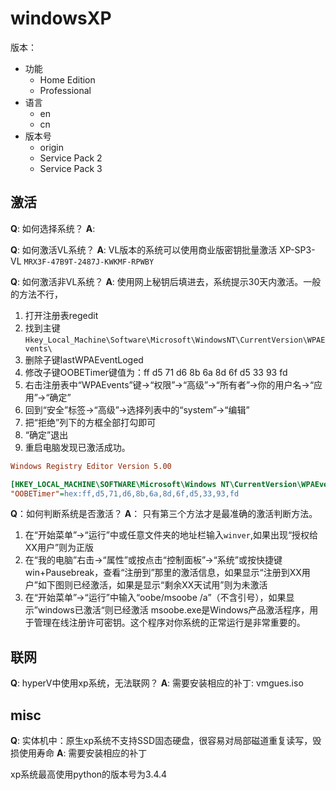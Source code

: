 # windowsXP


版本：
* 功能
  * Home Edition
  * Professional
* 语言
  * en
  * cn
* 版本号
  * origin
  * Service Pack 2
  * Service Pack 3


## 激活
**Q**: 如何选择系统？
**A**: 

**Q**: 如何激活VL系统？
**A**: VL版本的系统可以使用商业版密钥批量激活
XP-SP3-VL
`MRX3F-47B9T-2487J-KWKMF-RPWBY`

**Q**: 如何激活非VL系统？
**A**: 使用网上秘钥后填进去，系统提示30天内激活。一般的方法不行，

1. 打开注册表regedit 
2. 找到主键 `Hkey_Local_Machine\Software\Microsoft\WindowsNT\CurrentVersion\WPAEvents\`
3. 删除子键lastWPAEventLoged 
4. 修改子键OOBETimer键值为：ff d5 71 d6 8b 6a 8d 6f d5 33 93 fd
5. 右击注册表中“WPAEvents”键→“权限”→“高级”→“所有者”→你的用户名→“应用”→“确定” 
6. 回到“安全”标签→“高级”→选择列表中的“system”→“编辑” 
7. 把“拒绝”列下的方框全部打勾即可 
8. “确定”退出 
9. 重启电脑发现已激活成功。

``` ini
Windows Registry Editor Version 5.00

[HKEY_LOCAL_MACHINE\SOFTWARE\Microsoft\Windows NT\CurrentVersion\WPAEvents]
"OOBETimer"=hex:ff,d5,71,d6,8b,6a,8d,6f,d5,33,93,fd

```
 



**Q**：如何判断系统是否激活？
**A**：
只有第三个方法才是最准确的激活判断方法。
1. 在“开始菜单”→“运行”中或任意文件夹的地址栏输入`winver`,如果出现“授权给XX用户”则为正版
2. 在“我的电脑”右击→“属性”或按点击“控制面板”→“系统”或按快捷键win+Pausebreak，查看“注册到”那里的激活信息，如果显示“注册到XX用户”如下图则已经激活，如果是显示“剩余XX天试用”则为未激活
3. 在“开始菜单”→“运行”中输入“oobe/msoobe /a”（不含引号），如果显示”windows已激活“则已经激活
msoobe.exe是Windows产品激活程序，用于管理在线注册许可密钥。这个程序对你系统的正常运行是非常重要的。

## 联网
**Q**: hyperV中使用xp系统，无法联网？
**A**: 需要安装相应的补丁: vmgues.iso

## misc



**Q**: 实体机中：原生xp系统不支持SSD固态硬盘，很容易对局部磁道重复读写，毁损使用寿命
**A**: 需要安装相应的补丁

xp系统最高使用python的版本号为3.4.4

